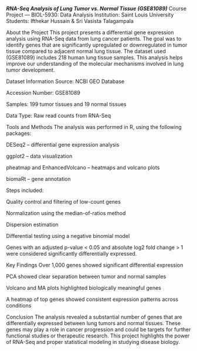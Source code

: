 ***RNA-Seq Analysis of Lung Tumor vs. Normal Tissue (GSE81089)***
Course Project — BIOL-5930: Data Analysis
Institution: Saint Louis University
Students: Ifthekar Hussain & Sri Vasista Talagampala

About the Project
This project presents a differential gene expression analysis using RNA-Seq data from lung cancer patients. The goal was to identify genes that are significantly upregulated or downregulated in tumor tissue compared to adjacent normal lung tissue. The dataset used (GSE81089) includes 218 human lung tissue samples. This analysis helps improve our understanding of the molecular mechanisms involved in lung tumor development.

Dataset Information
Source: NCBI GEO Database

Accession Number: GSE81089

Samples: 199 tumor tissues and 19 normal tissues

Data Type: Raw read counts from RNA-Seq

Tools and Methods
The analysis was performed in R, using the following packages:

DESeq2 – differential gene expression analysis

ggplot2 – data visualization

pheatmap and EnhancedVolcano – heatmaps and volcano plots

biomaRt – gene annotation

Steps included:

Quality control and filtering of low-count genes

Normalization using the median-of-ratios method

Dispersion estimation

Differential testing using a negative binomial model

Genes with an adjusted p-value < 0.05 and absolute log2 fold change > 1 were considered significantly differentially expressed.

Key Findings
Over 1,000 genes showed significant differential expression

PCA showed clear separation between tumor and normal samples

Volcano and MA plots highlighted biologically meaningful genes

A heatmap of top genes showed consistent expression patterns across conditions

Conclusion
The analysis revealed a substantial number of genes that are differentially expressed between lung tumors and normal tissues. These genes may play a role in cancer progression and could be targets for further functional studies or therapeutic research. This project highlights the power of RNA-Seq and proper statistical modeling in studying disease biology.
